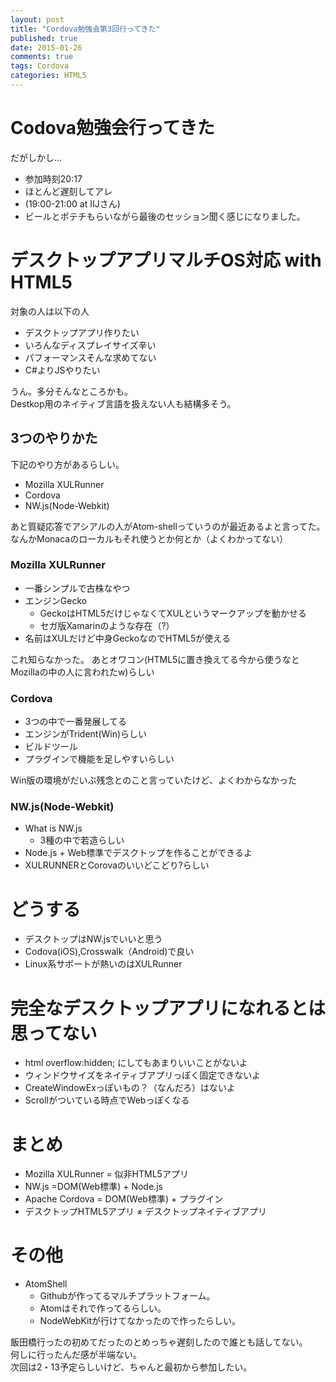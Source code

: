 ```yaml
---
layout: post
title: "Cordova勉強会第3回行ってきた"
published: true
date: 2015-01-26
comments: true
tags: Cordova
categories: HTML5
---
```


# Codova勉強会行ってきた

だがしかし...

* 参加時刻20:17  
* ほとんど遅刻してアレ  
* (19:00-21:00 at IIJさん)  
* ビールとポテチもらいながら最後のセッション聞く感じになりました。  

# デスクトップアプリマルチOS対応 with HTML5

対象の人は以下の人  

* デスクトップアプリ作りたい  
* いろんなディスプレイサイズ辛い  
* パフォーマンスそんな求めてない  
* C#よりJSやりたい  

うん。多分そんなところかも。  
Destkop用のネイティブ言語を扱えない人も結構多そう。  

## 3つのやりかた

下記のやり方があるらしい。

 * Mozilla XULRunner
 * Cordova
 * NW.js(Node-Webkit)

あと質疑応答でアシアルの人がAtom-shellっていうのが最近あるよと言ってた。  
なんかMonacaのローカルもそれ使うとか何とか（よくわかってない）

<!-- more -->

### Mozilla XULRunner

 * 一番シンプルで古株なやつ
 * エンジンGecko
   - GeckoはHTML5だけじゃなくてXULというマークアップを動かせる
   - セガ版Xamarinのような存在（?）
 * 名前はXULだけど中身GeckoなのでHTML5が使える

これ知らなかった。
あとオワコン(HTML5に置き換えてる今から使うなとMozillaの中の人に言われたw)らしい

### Cordova
 * 3つの中で一番発展してる
 * エンジンがTrident(Win)らしい
 * ビルドツール
 * プラグインで機能を足しやすいらしい

Win版の環境がだいぶ残念とのこと言っていたけど、よくわからなかった

### NW.js(Node-Webkit)
 * What is NW.js
   - 3種の中で若造らしい
 * Node.js + Web標準でデスクトップを作ることができるよ 
 * XULRUNNERとCorovaのいいどこどり?らしい

# どうする
 * デスクトップはNW.jsでいいと思う
 * Codova(iOS),Crosswalk（Android)で良い
 * Linux系サポートが熱いのはXULRunner

# 完全なデスクトップアプリになれるとは思ってない
 * html overflow:hidden; にしてもあまりいいことがないよ
 * ウィンドウサイズをネイティブアプリっぽく固定できないよ
 * CreateWindowExっぽいもの？（なんだろ）はないよ
 * Scrollがついている時点でWebっぽくなる

# まとめ
  * Mozilla XULRunner = 似非HTML5アプリ
  * NW.js =DOM(Web標準) + Node.js
  * Apache Cordova = DOM(Web標準) + プラグイン
  * デスクトップHTML5アプリ ≠ デスクトップネイティブアプリ

# その他
 * AtomShell
   - Githubが作ってるマルチプラットフォーム。
   - Atomはそれで作ってるらしい。
   - NodeWebKitが行けてなかったので作ったらしい。

飯田橋行ったの初めてだったのとめっちゃ遅刻したので誰とも話してない。  
何しに行ったんだ感が半端ない。  
次回は2・13予定らしいけど、ちゃんと最初から参加したい。  

